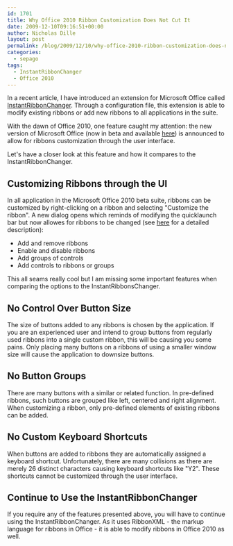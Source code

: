 ```yaml
---
id: 1701
title: Why Office 2010 Ribbon Customization Does Not Cut It
date: 2009-12-10T09:16:51+00:00
author: Nicholas Dille
layout: post
permalink: /blog/2009/12/10/why-office-2010-ribbon-customization-does-not-cut-it/
categories:
  - sepago
tags:
  - InstantRibbonChanger
  - Office 2010
---
```

In a recent article, I have introduced an extension for Microsoft Office called [InstantRibbonChanger](/blog/2009/09/18/creating-your-very-own-office-2007-ribbon-no-programming-necessary/ "Creating Your Very Own Office 2007 Ribbon – No Programming Necessary!"). Through a configuration file, this extension is able to modify existing ribbons or add new ribbons to all applications in the suite.

With the dawn of Office 2010, one feature caught my attention: the new version of Microsoft Office (now in beta and available [here](http://www.microsoft.com/office/2010/de/download-office-professional-plus/default.aspx)) is announced to allow for ribbons customization through the user interface.

Let's have a closer look at this feature and how it compares to the InstantRibbonChanger.

<!--more-->

## **Customizing Ribbons through the UI**

In all application in the Microsoft Office 2010 beta suite, ribbons can be customized by right-clicking on a ribbon and selecting "Customize the ribbon". A new dialog opens which reminds of modifying the quicklaunch bar but now allowes for ribbons to be changed (see [here](http://blogs.technet.com/office2010/archive/2009/11/09/making-the-ribbon-mine.aspx) for a detailed description):

  * Add and remove ribbons
  * Enable and disable ribbons
  * Add groups of controls
  * Add controls to ribbons or groups

This all seams really cool but I am missing some important features when comparing the options to the InstantRibbonsChanger.

## **No Control Over Button Size**

The size of buttons added to any ribbons is chosen by the application. If you are an experienced user and intend to group buttons from regularly used ribbons into a single custom ribbon, this will be causing you some pains. Only placing many buttons on a ribbons of using a smaller window size will cause the application to downsize buttons.

## **No Button Groups**

There are many buttons with a similar or related function. In pre-defined ribbons, such buttons are grouped like left, centered and right alignment. When customizing a ribbon, only pre-defined elements of existing ribbons can be added.

## **No Custom Keyboard Shortcuts**

When buttons are added to ribbons they are automatically assigned a keyboard shortcut. Unfortunately, there are many collisions as there are merely 26 distinct characters causing keyboard shortcuts like "Y2". These shortcuts cannot be customized through the user interface.

## **Continue to Use the InstantRibbonChanger**

If you require any of the features presented above, you will have to continue using the InstantRibbonChanger. As it uses RibbonXML - the markup language for ribbons in Office - it is able to modify ribbons in Office 2010 as well.

